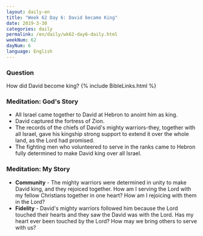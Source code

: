 ```yaml
---
layout: daily-en
title: "Week 62 Day 6: David became King"
date: 2019-3-30 
categories: daily
permalink: /en/daily/wk62-day6-daily.html
weekNum: 62
dayNum: 6
language: English
---
```

### Question     
How did David become king?
{% include BibleLinks.html %} 
### Meditation: God's Story   
+ All Israel came together to David at Hebron to anoint him as king. 
+ David captured the fortress of Zion. 
+ The records of the chiefs of David's mighty warriors-they, together with all Israel, gave his kingship strong support to extend it over the whole land, as the Lord had promised. 
+ The fighting men who volunteered to serve in the ranks came to Hebron fully determined to make David king over all Israel. 
### Meditation: My Story   
+ **Community** - The mighty warriors were determined in unity to make David king, and they rejoiced together. How am I serving the Lord with my fellow Christians together in one heart? How am I rejoicing with them in the Lord? 
+ **Fidelity** - David's mighty warriors followed him because the Lord touched their hearts and they saw the David was with the Lord. Has my heart ever been touched by the Lord? How may we bring others to serve with us? 
